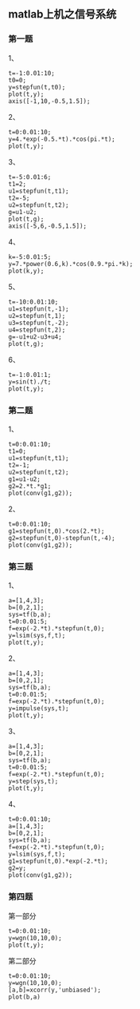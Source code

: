 ## matlab上机之信号系统

### 第一题

1、

```
t=-1:0.01:10;
t0=0;
y=stepfun(t,t0);
plot(t,y);
axis([-1,10,-0.5,1.5]);
```

2、

```
t=0:0.01:10;
y=4.*exp(-0.5.*t).*cos(pi.*t);
plot(t,y);

```

3、

```
t=-5:0.01:6;
t1=2;
u1=stepfun(t,t1);
t2=-5;
u2=stepfun(t,t2);
g=u1-u2;
plot(t,g);
axis([-5,6,-0.5,1.5]);
```

4、

```
k=-5:0.01:5;
y=7.*power(0.6,k).*cos(0.9.*pi.*k);
plot(k,y);
```

5、

```
t=-10:0.01:10;
u1=stepfun(t,-1);
u2=stepfun(t,1);
u3=stepfun(t,-2);
u4=stepfun(t,2);
g=-u1+u2-u3+u4;
plot(t,g);
```

6、

```
t=-1:0.01:1;
y=sin(t)./t;
plot(t,y);
```

### 第二题

1、

```
t=0:0.01:10;
t1=0;
u1=stepfun(t,t1);
t2=-1;
u2=stepfun(t,t2);
g1=u1-u2;
g2=2.*t.*g1;
plot(conv(g1,g2));
```

2、

```
t=0:0.01:10;
g1=stepfun(t,0).*cos(2.*t);
g2=stepfun(t,0)-stepfun(t,-4);
plot(conv(g1,g2));
```

### 第三题

1、

```
a=[1,4,3];
b=[0,2,1];
sys=tf(b,a);
t=0:0.01:5;
f=exp(-2.*t).*stepfun(t,0);
y=lsim(sys,f,t);
plot(t,y);
```

2、

```
a=[1,4,3];
b=[0,2,1];
sys=tf(b,a);
t=0:0.01:5;
f=exp(-2.*t).*stepfun(t,0);
y=impulse(sys,t);
plot(t,y);
```

3、

```
a=[1,4,3];
b=[0,2,1];
sys=tf(b,a);
t=0:0.01:5;
f=exp(-2.*t).*stepfun(t,0);
y=step(sys,t);
plot(t,y);
```

4、

```
t=0:0.01:10;
a=[1,4,3];
b=[0,2,1];
sys=tf(b,a);
f=exp(-2.*t).*stepfun(t,0);
y=lsim(sys,f,t);
g1=stepfun(t,0).*exp(-2.*t);
g2=y;
plot(conv(g1,g2));
```

### 第四题

第一部分

```
t=0:0.01:10;
y=wgn(10,10,0);
plot(t,y);
```

第二部分

```
t=0:0.01:10;
y=wgn(10,10,0);
[a,b]=xcorr(y,'unbiased');
plot(b,a)
```